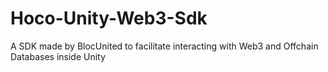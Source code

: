 # Hoco-Unity-Web3-Sdk
A SDK made by BlocUnited to facilitate interacting with Web3 and Offchain Databases inside Unity
